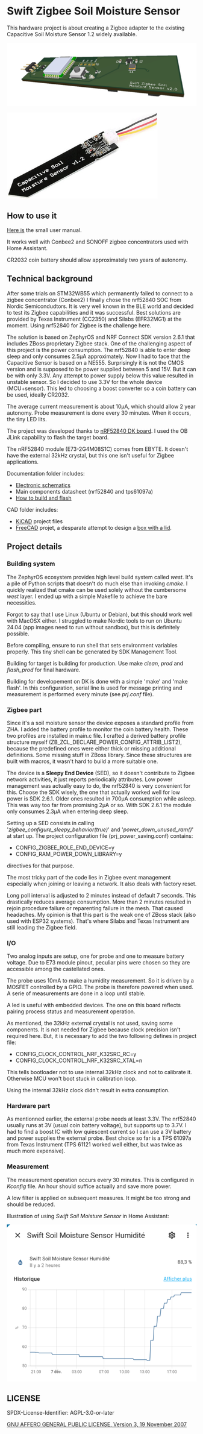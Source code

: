 # Swift Zigbee Soil Moisture Sensor

This hardware project is about creating a Zigbee adapter to the existing Capacitive Soil Moisture Sensor 1.2 widely available.

![Hw illustration](doc/Hardware3D.png "Hardware")

![Capacitive Sensor](doc/capacitive_sensor_v1.2.jpg)

## How to use it

[Here is](doc/Swift%20Zigbee%20Soil%20Moisture%20Sensor.pdf) the small user manual.

It works well with Conbee2 and SONOFF zigbee concentrators used with Home Assistant.

CR2032 coin battery should allow approximately two years of autonomy.

## Technical background

After some trials on STM32WB55 which permanently failed to connect to a zigbee concentrator (Conbee2) I finally chose the nrf52840 SOC from Nordic Semicondudtors. It is very well known in the BLE world and decided to test its Zigbee capabilities and it was successful. Best solutions are provided by Texas Instrument (CC2350) and Silabs (EFR32MG1) at the moment. Using nrf52840 for Zigbee is the challenge here.

The solution is based on ZephyrOS and NRF Connect SDK version 2.6.1 that includes ZBoss proprietary Zigbee stack. One of the challenging aspect of this project is the power consumption. The nrf52840 is able to enter deep sleep and only consumes 2.5µA approximately. Now I had to face that the Capacitive Sensor is based on a NE555. Surprisingly it is not the CMOS version and is supposed to be power supplied between 5 and 15V. But it can be with only 3.3V. Any attempt to power supply below this value resulted in unstable sensor. So I decided to use 3.3V for the whole device (MCU+sensor). This led to choosing a boost converter so a coin battery can be used, ideally CR2032.

The average current measurement is about 10µA, which should allow 2 year autonomy. Probe measurement is done every 30 minutes. When it occurs, the tiny LED lits.

The project was developed thanks to [nRF52840 DK board](doc/nRF52840_DK_User_Guide_v1.2.pdf). I used the OB JLink capability to flash the target board.

The nRF52840 module (E73-2G4M08S1C) comes from EBYTE. It doesn't have the external 32kHz crystal, but this one isn't useful for Zigbee applications.

Documentation folder includes:

- [Electronic schematics](doc/schematics-2.0.pdf)
- Main components datasheet (nrf52840 and tps61097a)
- [How to build and flash](doc/how_to_compile.md)

CAD folder includes:

- [KiCAD](cad/KiCAD) project files
- [FreeCAD](cad/FreeCAD) projet, a desparate attempt to design a [box with a lid](cad/FreeCAD/box+lid.stl).

## Project details

### Building system

The ZephyrOS ecosystem provides high level build system called _west_. It's a pile of Python scripts that doesn't do much else than invoking _cmake_. I quickly realized that cmake can be used solely without the cumbersome _west_ layer. I ended up with a simple Makefile to achieve the bare necessities. 

Forgot to say that I use Linux (Ubuntu or Debian), but this should work well with MacOSX either. I struggled to make Nordic tools to run on Ubuntu 24.04 (app images need to run without sandbox), but this is definitely possible.

Before compiling, ensure to run shell that sets environment variables properly. This tiny shell can be generated by SDK Management Tool.

Building for target is building for production. Use make _clean_, _prod_ and _flash_prod_ for final hardware.

Building for developement on DK is done with a simple 'make' and 'make flash'. In this configuration, serial line is used for message printing and measurement is performed every minute (see _prj.conf_ file).

### Zigbee part

Since it's a soil moisture sensor the device exposes a standard profile from ZHA. I added the battery profile to monitor the coin battery health. These two profiles are installed in main.c file. I crafted a derived battery profile structure myself (ZB_ZCL_DECLARE_POWER_CONFIG_ATTRIB_LIST2), because the predefined ones were either thick or missing additional definitions. Some missing stuff in ZBoss library. Since these structures are built with macros, it wasn't hard to build a more suitable one.

The device is a **Sleepy End Device** (SED), so it doesn't contribute to Zigbee network activities, it just reports periodically attributes.
Low power management was actually easy to do, the nrf52840 is very convenient for this. Choose the SDK wisely, the one that actually worked well for low power is SDK 2.6.1. Older ones resulted in 700µA consumption while asleep. This was way too far from promising 2µA or so. With SDK 2.6.1 the module only consumes 2.3µA when entering deep sleep.

Setting up a SED consists in calling '_zigbee_configure_sleepy_behavior(true)_' and '_power_down_unused_ram()_' at start up. The project configuration file (prj_power_saving.conf) contains:
- CONFIG_ZIGBEE_ROLE_END_DEVICE=y
- CONFIG_RAM_POWER_DOWN_LIBRARY=y

directives for that purpose.

The most tricky part of the code lies in Zigbee event management especially when joining or leaving a network. It also deals with factory reset.

Long poll interval is adjusted to 2 minutes instead of default 7 seconds. This drastically reduces average consumption. More than 2 minutes resulted in rejoin procedure failure or reparenting failure in the mesh. That caused headaches. My opinion is that this part is the weak one of ZBoss stack (also used with ESP32 systems). That's where Silabs and Texas Instrument are still leading the Zigbee field.

### I/O

Two analog inputs are setup, one for probe and one to measure battery voltage. Due to E73 module pinout, peculiar pins were chosen so they are accessible among the castellated ones.

The probe uses 10mA to make a humidity measurement. So it is driven by a MOSFET controlled by a GPIO. The probe is therefore powered when used. A serie of measurements are done in a loop until stable.

A led is useful with embedded devices. The one on this board reflects pairing process status and measurement operation.

As mentioned, the 32kHz external crystal is not used, saving some components. It is not needed for Zigbee because clock precision isn't required here. But, it is necessary to add the two following defines in project file:
- CONFIG_CLOCK_CONTROL_NRF_K32SRC_RC=y
- CONFIG_CLOCK_CONTROL_NRF_K32SRC_XTAL=n

This tells bootloader not to use internal 32kHz clock and not to calibrate it. Otherwise MCU won't boot stuck in calibration loop.

Using the internal 32kHz clock didn't result in extra consumption.

### Hardware part

As mentionned earlier, the external probe needs at least 3.3V. The nrf52840 usually runs at 3V (usual coin battery voltage), but supports up to 3.7V. I had to find a boost IC with low quiescent current so I can use a 3V battery and power supplies the external probe. Best choice so far is a TPS 61097a from Texas Instrument (TPS 61121 worked well either, but was twice as much more expensive).

### Measurement

The measurement operation occurs every 30 minutes. This is configured in _Kconfig_ file. An hour should suffice actually and save more power.

A low filter is applied on subsequent measures. It might be too strong and should be reduced.

Illustration of using _Swift Soil Moisture Sensor_ in Home Assistant:

![HomeAssistant](doc/HomeAssistant.png)

## LICENSE

SPDX-License-Identifier: AGPL-3.0-or-later

[GNU AFFERO GENERAL PUBLIC LICENSE, Version 3, 19 November 2007](LICENSE)
